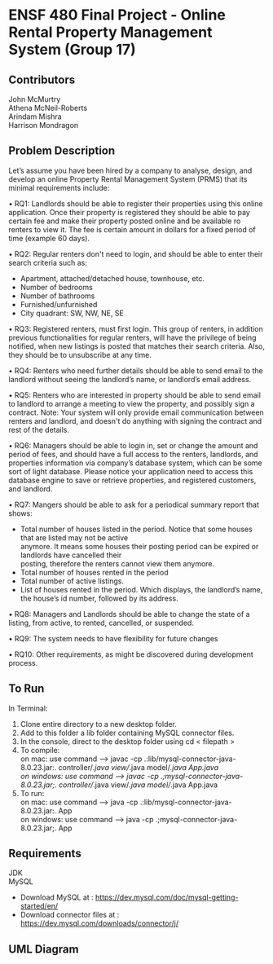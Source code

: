 # ENSF 480 Final Project - Online Rental Property Management System (Group 17)

## Contributors
John McMurtry <br /> 
Athena McNeil-Roberts <br /> 
Arindam Mishra <br /> 
Harrison Mondragon <br />

## Problem Description
Let’s assume you have been hired by a company to analyse, design, and develop an online Property Rental
Management System (PRMS) that its minimal requirements include:

• RQ1: Landlords should be able to register their properties using this online application. Once their property
is registered they should be able to pay certain fee and make their property posted online and be available ro
renters to view it. The fee is certain amount in dollars for a fixed period of time (example 60 days).

• RQ2: Regular renters don't need to login, and should be able to enter their search criteria such as:
  - Apartment, attached/detached house, townhouse, etc. <br />
  - Number of bedrooms <br />
  - Number of bathrooms <br />
  - Furnished/unfurnished <br />
  - City quadrant: SW, NW, NE, SE 
  
• RQ3: Registered renters, must first login. This group of renters, in addition previous functionalities for regular
renters, will have the privilege of being notified, when new listings is posted that matches their search criteria.
Also, they should be to unsubscribe at any time.

• RQ4: Renters who need further details should be able to send email to the landlord without seeing the
landlord’s name, or landlord’s email address.

• RQ5: Renters who are interested in property should be able to send email to landlord to arrange a meeting to
view the property, and possibly sign a contract. Note: Your system will only provide email communication
between renters and landlord, and doesn't do anything with signing the contract and rest of the details.

• RQ6: Managers should be able to login in, set or change the amount and period of fees, and should have a full
access to the renters, landlords, and properties information via company’s database system, which can be
some sort of light database. Please notice your application need to access this database engine to save or
retrieve properties, and registered customers, and landlord.

• RQ7: Mangers should be able to ask for a periodical summary report that shows:
  - Total number of houses listed in the period. Notice that some houses that are listed may not be active <br />
    anymore. It means some houses their posting period can be expired or landlords have cancelled their <br />
    posting, therefore the renters cannot view them anymore. <br />
  - Total number of houses rented in the period <br />
  - Total number of active listings. <br />
  - List of houses rented in the period. Which displays, the landlord’s name, the house’s id number, 
    followed by its address.
    
• RQ8: Managers and Landlords should be able to change the state of a listing, from active, to rented, cancelled,
or suspended.

• RQ9: The system needs to have flexibility for future changes

• RQ10: Other requirements, as might be discovered during development process.


## To Run
In Terminal:
1. Clone entire directory to a new desktop folder.
2. Add to this folder a lib folder containing MySQL connector files.
3. In the console, direct to the desktop folder using cd < filepath >
4. To compile: <br /> 
  on mac: use command --> javac -cp .:lib/mysql-connector-java-8.0.23.jar:. controller/*.java view/*.java model/*.java App.java <br/> 
  on windows: use command --> javac -cp .;mysql-connector-java-8.0.23.jar;. controller/*.java view/*.java model/*.java App.java
5. To run: <br /> 
  on mac: use command --> java -cp .:lib/mysql-connector-java-8.0.23.jar:. App <br/> 
  on windows: use command --> java -cp .;mysql-connector-java-8.0.23.jar;. App

## Requirements
JDK <br /> 
MySQL
 - Download MySQL at : <https://dev.mysql.com/doc/mysql-getting-started/en/>
 - Download connector files at : <https://dev.mysql.com/downloads/connector/j/>

## UML Diagram

